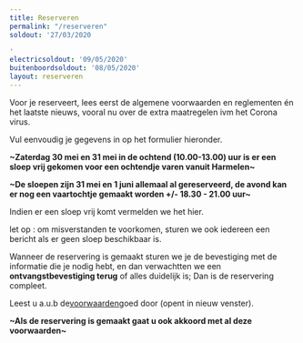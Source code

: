 ```yaml
---
title: Reserveren
permalink: "/reserveren"
soldout: '27/03/2020

'
electricsoldout: '09/05/2020'
buitenboordsoldout: '08/05/2020'
layout: reserveren
---
```


Voor je reserveert, lees eerst de algemene voorwaarden en reglementen én het laatste nieuws, vooral nu over de extra maatregelen ivm het Corona virus. 

Vul eenvoudig je gegevens in op het formulier hieronder. 

**~Zaterdag 30 mei en 31 mei in de ochtend (10.00-13.00) uur is er een sloep vrij gekomen voor een ochtendje varen vanuit Harmelen~**

**~De sloepen zijn 31 mei en 1 juni  allemaal al gereserveerd, de avond kan er nog een vaartochtje gemaakt worden +/- 18.30 - 21.00 uur~**

Indien er een sloep vrij komt vermelden we het hier.

let op : om misverstanden te voorkomen, sturen we ook iedereen een bericht als er geen sloep beschikbaar is.

Wanneer de reservering is gemaakt sturen we je de bevestiging met de informatie die je nodig hebt, en dan verwachtten we een **ontvangstbevestiging terug** of alles duidelijk is; Dan is de reservering compleet.

Leest u a.u.b de[voorwaarden](http://descheepsjongens.nl/voorwaarden)goed door (opent in nieuw venster).

**~Als de reservering is gemaakt gaat u ook akkoord met al deze voorwaarden~**